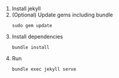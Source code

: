 
1. Install jekyll
2. (Optional) Update gems including bundle
   ```
   sudo gem update
   ```
3. Install dependencies
   ```
   bundle install
   ```
4. Run
   ```
   bundle exec jekyll serve
   ```
